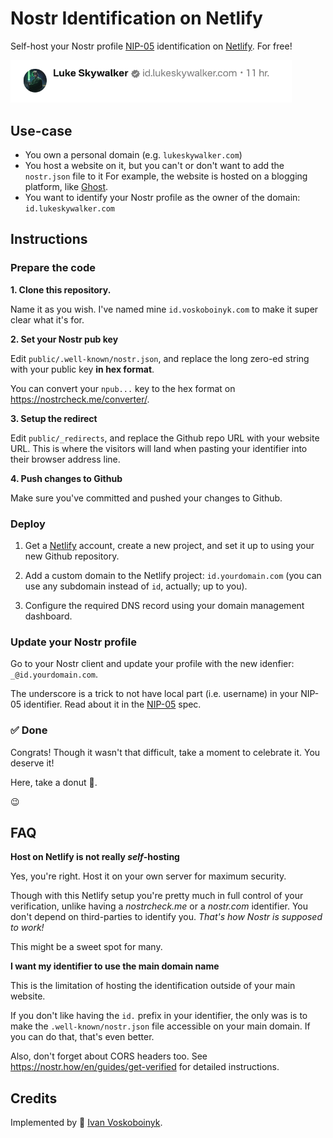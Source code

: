 # Nostr Identification on Netlify

Self-host your Nostr profile [NIP-05] identification on [Netlify]. For free!

<img src="./_docs/demo.png" width="450" alt="Example demonstrating a user named Luke Skywalker with a checkmark next to its NIP-05 identifier: id.lukeskywalker.com">

## Use-case

- You own a personal domain (e.g. `lukeskywalker.com`)
- You host a website on it, but you can't or don't want to add the `nostr.json` file to it 
  For example, the website is hosted on a blogging platform, like [Ghost].
- You want to identify your Nostr profile as the owner of the domain: `id.lukeskywalker.com`
  
## Instructions

### Prepare the code

**1. Clone this repository.**

Name it as you wish. I've named mine `id.voskoboinyk.com` to make it super clear what it's for. 

**2. Set your Nostr pub key**

Edit `public/.well-known/nostr.json`, and replace the long zero-ed string
with your public key **in hex format**. 

You can convert your `npub...` key to the hex format on https://nostrcheck.me/converter/.

**3. Setup the redirect**

Edit `public/_redirects`, and replace the Github repo URL with your website URL. 
This is where the visitors will land when pasting your identifier into their browser address line.  
   
**4. Push changes to Github**

Make sure you've committed and pushed your changes to Github.

### Deploy

1. Get a [Netlify] account, create a new project, 
and set it up to using your new Github repository.

2. Add a custom domain to the Netlify project: `id.yourdomain.com` 
(you can use any subdomain instead of `id`, actually; up to you).

3. Configure the required DNS record using your domain management dashboard. 

### Update your Nostr profile

Go to your Nostr client and update your profile with the new idenfier: `_@id.yourdomain.com`.

The underscore is a trick to not have local part (i.e. username) in your NIP-05 identifier. 
Read about it in the [NIP-05] spec.

### ✅ Done

Congrats! Though it wasn't that difficult, take a moment to celebrate it. You deserve it! 

Here, take a donut 🍩. 

😉

## FAQ

**Host on Netlify is not really *self*-hosting** 

Yes, you're right. Host it on your own server for maximum security.

Though with this Netlify setup you're pretty much in full control 
of your verification, unlike having a _nostrcheck.me_ or a _nostr.com_ identifier. 
You don't depend on third-parties to identify you. _That's how Nostr is supposed to work!_

This might be a sweet spot for many.

**I want my identifier to use the main domain name**

This is the limitation of hosting the identification outside of your main website.

If you don't like having the `id.` prefix in your identifier, the only was is to
make the `.well-known/nostr.json` file accessible on your main domain. 
If you can do that, that's even better.

Also, don't forget about CORS headers too.
See https://nostr.how/en/guides/get-verified for detailed instructions. 

## Credits

Implemented by 👾 [Ivan Voskoboinyk](https://voskoboinyk.com/).

[NIP-05]: https://github.com/nostr-protocol/nips/blob/master/05.md
[Netlify]: https://www.netlify.com/
[Ghost]: https://ghost.org/
